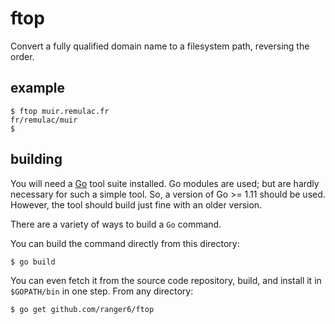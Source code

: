 # ftop

Convert a fully qualified domain name to a filesystem path, reversing the order.

## example

```
$ ftop muir.remulac.fr
fr/remulac/muir
$
```

## building

You will need a [Go](https://golang.org/) tool suite installed. Go modules are used; but are hardly necessary for such a simple tool.  So, a version of Go >= 1.11 should be used.  However, the tool should build just fine with an older version.

There are a variety of ways to build a `Go` command.

You can build the command directly from this directory:
```
$ go build
```

You can even fetch it from the source code repository, build, and install it in `$GOPATH/bin` in one step. From any directory:
```
$ go get github.com/ranger6/ftop
```
